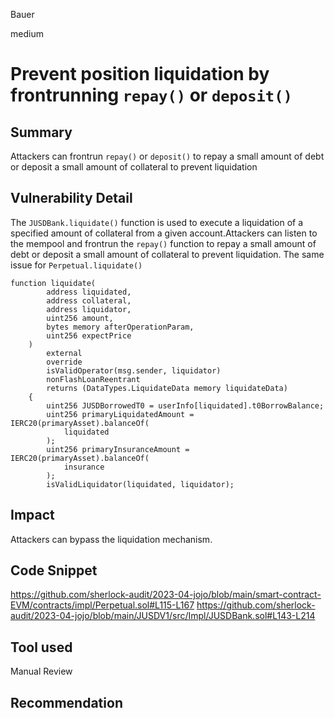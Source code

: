 Bauer

medium

# Prevent position liquidation by frontrunning `repay()` or `deposit()`

## Summary
Attackers can frontrun  `repay()` or `deposit()` to repay a small amount of debt or deposit a small amount of collateral to prevent liquidation


## Vulnerability Detail
The `JUSDBank.liquidate()`  function  is used to execute a liquidation of a specified amount of collateral from a given account.Attackers can listen to the mempool and frontrun the `repay()` function to repay a small amount of debt or deposit a small amount of collateral to prevent liquidation.
The same issue for `Perpetual.liquidate()`
```solidity
function liquidate(
        address liquidated,
        address collateral,
        address liquidator,
        uint256 amount,
        bytes memory afterOperationParam,
        uint256 expectPrice
    )
        external
        override
        isValidOperator(msg.sender, liquidator)
        nonFlashLoanReentrant
        returns (DataTypes.LiquidateData memory liquidateData)
    {
        uint256 JUSDBorrowedT0 = userInfo[liquidated].t0BorrowBalance;
        uint256 primaryLiquidatedAmount = IERC20(primaryAsset).balanceOf(
            liquidated
        );
        uint256 primaryInsuranceAmount = IERC20(primaryAsset).balanceOf(
            insurance
        );
        isValidLiquidator(liquidated, liquidator);

```

## Impact
Attackers can bypass the liquidation mechanism.

## Code Snippet
https://github.com/sherlock-audit/2023-04-jojo/blob/main/smart-contract-EVM/contracts/impl/Perpetual.sol#L115-L167
https://github.com/sherlock-audit/2023-04-jojo/blob/main/JUSDV1/src/Impl/JUSDBank.sol#L143-L214

## Tool used

Manual Review

## Recommendation
